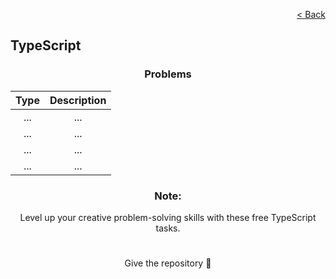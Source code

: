<p align="right">
  <a href="../../../README.md">< Back</a>
</p>

<h2>TypeScript</h2>

<h3 align="center">Problems</h3>

<div align="center">

| Type 	| Description	|
|:---:	|:---:	|
| ... 	| ...
| ... 	| ... 	|
| ... 	| ... 	|
| ... 	| ... 	|

</div>

<h3 align="center">Note:</h3>

<p align="center">Level up your creative problem-solving skills with these free TypeScript tasks.</p>

#

<p align="center">Give the repository 🌟<p>
